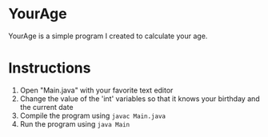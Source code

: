 # YourAge

YourAge is a simple program I created to calculate your age.

Instructions
============

1.  Open "Main.java" with your favorite text editor
2.  Change the value of the 'int' variables so that it knows your birthday and the current date
3.  Compile the program using `javac Main.java`
4.  Run the program using `java Main`
